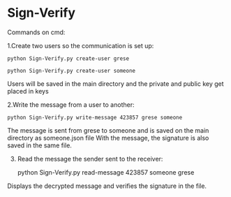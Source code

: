 # Sign-Verify

Commands on cmd:

1.Create two users so the communication is set up:

	python Sign-Verify.py create-user grese

	python Sign-Verify.py create-user someone

Users will be saved in the main directory and the private and public key get placed in keys

2.Write the message from a user to another:

	python Sign-Verify.py write-message 423857 grese someone

The message is sent from grese to someone and is saved on the main directory as someone.json file
With the message, the signature is also saved in the same file.

3. Read the message the sender sent to the receiver:

	python Sign-Verify.py read-message 423857 someone grese

Displays the decrypted message and verifies the signature in the file.




